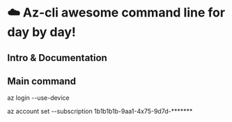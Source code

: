 # ☁️  Az-cli awesome command line for day by day!

## Intro & Documentation



## Main command 

az login --use-device

az account set --subscription 1b1b1b1b-9aa1-4x75-9d7d-\*******